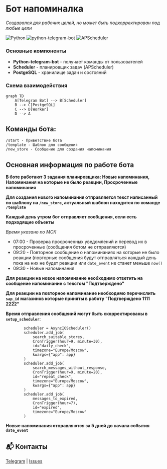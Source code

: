 # Бот напоминалка
*Создавался для рабочих целей, но может быть подкорректирован под любые цели*

![Python](https://img.shields.io/badge/Python-3.11-yellow.svg)
![python-telegram-bot](https://img.shields.io/badge/python--telegram--bot-22.1-blue.svg)
![APScheduler](https://img.shields.io/badge/APScheduler-3.11.0-red.svg)

### Основные компоненты
- **Python-telegram-bot** - получает команды от пользователей
- **Scheduler** - планировщик задач (APScheduler)
- **PostgeSQL** - хранилище задач и состояний

### Схема взаимодействия
```mermaid
graph TD
    A[Telegram Bot] --> B[Scheduler]
    B --> C[PostgeSQL]
    C --> D[Worker]
    D --> A
```

## Команды бота:
```
/start - Приветствие бота
/template - Шаблон для сообщения
/new_store - Сообщение для создания напоминания
```
## Основная информация по работе бота
**В боте работают 3 задания планировщика: Новые напоминания, Напоминания на которые не было реакции, Просроченные напоминания**

**Для создания нового напоминания отправляется текст написанный по шаблону на ```/new_store```, актуальный шаблон находится по команде ```/template```**

**Каждый день утром бот отправляет сообщения, если есть подходящие объекты**

*Время указано по МСК*

* 07:00 - Проверка просроченных уведомлений и перевод их в просроченные (сообщения ботом не отправляются)
* 09:20 - Повторное сообщение о напоминаниях на которые не было реакции (повторные сообщения будут отправляться каждый день пока на них не будет реакции или ```date_event``` не станет меньше ```now()```
* 09:30 - Новые напоминания

**Для реакции на новое напоминание необходимо ответить на сообщение напоминание с текстом "Подтверждено"**

**Для реакции на повторное напоминание необходимо перечислить ```sap_id``` магазинов которые приняты в работу "Подтверждено 1111 2222"**

**Время отправления сообщений могут быть скорректированы в ```setup_scheduler```**:
```
        scheduler = AsyncIOScheduler()
        scheduler.add_job(
            search_suitable_stores,
            CronTrigger(hour=9, minute=30),
            id="daily_check",
            timezone="Europe/Moscow",
            kwargs={"app": app}
        )
        scheduler.add_job(
            search_messages_without_response,
            CronTrigger(hour=9, minute=20),
            id="repeat_check",
            timezone="Europe/Moscow",
            kwargs={"app": app}
        )
        scheduler.add_job(
            messages_to_expired,
            CronTrigger(hour=7),
            id="expired",
            timezone="Europe/Moscow"
        )
```

**Новые напоминания отправляются за 5 дней до начала события ```date_event```**


## 📬 Контакты
[Telegram](https://t.me/Kalmar4uk) | [Issues](https://github.com/Kalmar4uk/bot_scheduler/issues)
